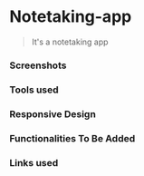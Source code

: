 # Notetaking-app
> It's a notetaking app
### Screenshots
### Tools used
### Responsive Design
### Functionalities To Be Added
### Links used